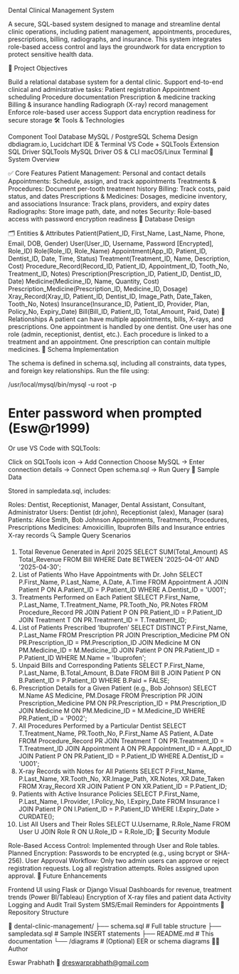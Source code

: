 Dental Clinical Management System

A secure, SQL-based system designed to manage and streamline dental clinic operations, including patient management, appointments, procedures, prescriptions, billing, radiographs, and insurance. This system integrates role-based access control and lays the groundwork for data encryption to protect sensitive health data.

📌 Project Objectives

Build a relational database system for a dental clinic.
Support end-to-end clinical and administrative tasks:
Patient registration
Appointment scheduling
Procedure documentation
Prescription & medicine tracking
Billing & insurance handling
Radiograph (X-ray) record management
Enforce role-based user access
Support data encryption readiness for secure storage
🛠️ Tools & Technologies

Component	Tool
Database	MySQL / PostgreSQL
Schema Design	dbdiagram.io, Lucidchart
IDE & Terminal	VS Code + SQLTools Extension
SQL Driver	SQLTools MySQL Driver
OS & CLI	macOS/Linux Terminal
🧠 System Overview

✅ Core Features
Patient Management: Personal and contact details
Appointments: Schedule, assign, and track appointments
Treatments & Procedures: Document per-tooth treatment history
Billing: Track costs, paid status, and dates
Prescriptions & Medicines: Dosages, medicine inventory, and associations
Insurance: Track plans, providers, and expiry dates
Radiographs: Store image path, date, and notes
Security: Role-based access with password encryption readiness
📘 Database Design

🗂️ Entities & Attributes
Patient(Patient_ID, First_Name, Last_Name, Phone, Email, DOB, Gender)
User(User_ID, Username, Password [Encrypted], Role_ID)
Role(Role_ID, Role_Name)
Appointment(App_ID, Patient_ID, Dentist_ID, Date, Time, Status)
Treatment(Treatment_ID, Name, Description, Cost)
Procedure_Record(Record_ID, Patient_ID, Appointment_ID, Tooth_No, Treatment_ID, Notes)
Prescription(Prescription_ID, Patient_ID, Dentist_ID, Date)
Medicine(Medicine_ID, Name, Quantity, Cost)
Prescription_Medicine(Prescription_ID, Medicine_ID, Dosage)
Xray_Record(Xray_ID, Patient_ID, Dentist_ID, Image_Path, Date_Taken, Tooth_No, Notes)
Insurance(Insurance_ID, Patient_ID, Provider, Plan, Policy_No, Expiry_Date)
Bill(Bill_ID, Patient_ID, Total_Amount, Paid, Date)
🔗 Relationships
A patient can have multiple appointments, bills, X-rays, and prescriptions.
One appointment is handled by one dentist.
One user has one role (admin, receptionist, dentist, etc.).
Each procedure is linked to a treatment and an appointment.
One prescription can contain multiple medicines.
🧱 Schema Implementation

The schema is defined in schema.sql, including all constraints, data types, and foreign key relationships. Run the file using:

/usr/local/mysql/bin/mysql -u root -p
# Enter password when prompted (Esw@r1999)
Or use VS Code with SQLTools:

Click on SQLTools icon → Add Connection
Choose MySQL → Enter connection details → Connect
Open schema.sql → Run Query
🧪 Sample Data

Stored in sampledata.sql, includes:

Roles: Dentist, Receptionist, Manager, Dental Assistant, Consultant, Administrator
Users: Dentist (dr.john), Receptionist (alex), Manager (sara)
Patients: Alice Smith, Bob Johnson
Appointments, Treatments, Procedures, Prescriptions
Medicines: Amoxicillin, Ibuprofen
Bills and Insurance entries
X-ray records
🔍 Sample Query Scenarios

1. Total Revenue Generated in April 2025
SELECT SUM(Total_Amount) AS Total_Revenue
FROM Bill
WHERE Date BETWEEN '2025-04-01' AND '2025-04-30';
2. List of Patients Who Have Appointments with Dr. John
SELECT P.First_Name, P.Last_Name, A.Date, A.Time
FROM Appointment A
JOIN Patient P ON A.Patient_ID = P.Patient_ID
WHERE A.Dentist_ID = 'U001';
3. Treatments Performed on Each Patient
SELECT P.First_Name, P.Last_Name, T.Treatment_Name, PR.Tooth_No, PR.Notes
FROM Procedure_Record PR
JOIN Patient P ON PR.Patient_ID = P.Patient_ID
JOIN Treatment T ON PR.Treatment_ID = T.Treatment_ID;
4. List of Patients Prescribed ‘Ibuprofen’
SELECT DISTINCT P.First_Name, P.Last_Name
FROM Prescription PR
JOIN Prescription_Medicine PM ON PR.Prescription_ID = PM.Prescription_ID
JOIN Medicine M ON PM.Medicine_ID = M.Medicine_ID
JOIN Patient P ON PR.Patient_ID = P.Patient_ID
WHERE M.Name = 'Ibuprofen';
5. Unpaid Bills and Corresponding Patients
SELECT P.First_Name, P.Last_Name, B.Total_Amount, B.Date
FROM Bill B
JOIN Patient P ON B.Patient_ID = P.Patient_ID
WHERE B.Paid = FALSE;
6. Prescription Details for a Given Patient (e.g., Bob Johnson)
SELECT M.Name AS Medicine, PM.Dosage
FROM Prescription PR
JOIN Prescription_Medicine PM ON PR.Prescription_ID = PM.Prescription_ID
JOIN Medicine M ON PM.Medicine_ID = M.Medicine_ID
WHERE PR.Patient_ID = 'P002';
7. All Procedures Performed by a Particular Dentist
SELECT T.Treatment_Name, PR.Tooth_No, P.First_Name AS Patient, A.Date
FROM Procedure_Record PR
JOIN Treatment T ON PR.Treatment_ID = T.Treatment_ID
JOIN Appointment A ON PR.Appointment_ID = A.Appt_ID
JOIN Patient P ON PR.Patient_ID = P.Patient_ID
WHERE A.Dentist_ID = 'U001';
8. X-ray Records with Notes for All Patients
SELECT P.First_Name, P.Last_Name, XR.Tooth_No, XR.Image_Path, XR.Notes, XR.Date_Taken
FROM Xray_Record XR
JOIN Patient P ON XR.Patient_ID = P.Patient_ID;
9. Patients with Active Insurance Policies
SELECT P.First_Name, P.Last_Name, I.Provider, I.Policy_No, I.Expiry_Date
FROM Insurance I
JOIN Patient P ON I.Patient_ID = P.Patient_ID
WHERE I.Expiry_Date > CURDATE();
10. List All Users and Their Roles
SELECT U.Username, R.Role_Name
FROM User U
JOIN Role R ON U.Role_ID = R.Role_ID;
🔐 Security Module

Role-Based Access Control: Implemented through User and Role tables.
Planned Encryption: Passwords to be encrypted (e.g., using bcrypt or SHA-256).
User Approval Workflow:
Only two admin users can approve or reject registration requests.
Log all registration attempts.
Roles assigned upon approval.
🔮 Future Enhancements

Frontend UI using Flask or Django
Visual Dashboards for revenue, treatment trends (Power BI/Tableau)
Encryption of X-ray files and patient data
Activity Logging and Audit Trail System
SMS/Email Reminders for Appointments
📁 Repository Structure

📁 dental-clinic-management/
├── schema.sql              # Full table structure
├── sampledata.sql          # Sample INSERT statements
├── README.md               # This documentation
└── /diagrams               # (Optional) EER or schema diagrams
👨‍⚕️ Author

Eswar Prabhath
📧 dreswarprabhath@gmail.com